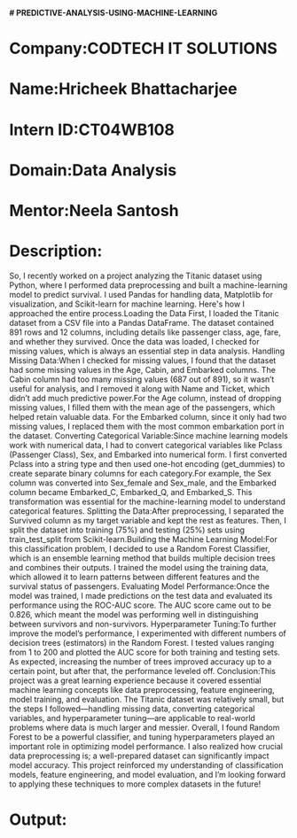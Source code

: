**# PREDICTIVE-ANALYSIS-USING-MACHINE-LEARNING**

# Company:CODTECH IT SOLUTIONS

# Name:Hricheek Bhattacharjee

# Intern ID:CT04WB108

# Domain:Data Analysis

# Mentor:Neela Santosh

# Description:
So, I recently worked on a project analyzing the Titanic dataset using Python, where I performed data preprocessing and built a machine-learning model to predict survival. I used Pandas for handling data, Matplotlib for visualization, and Scikit-learn for machine learning. Here's how I approached the entire process.Loading the Data
First, I loaded the Titanic dataset from a CSV file into a Pandas DataFrame. The dataset contained 891 rows and 12 columns, including details like passenger class, age, fare, and whether they survived. Once the data was loaded, I checked for missing values, which is always an essential step in data analysis.
Handling Missing Data:When I checked for missing values, I found that the dataset had some missing values in the Age, Cabin, and Embarked columns. The Cabin column had too many missing values (687 out of 891), so it wasn’t useful for analysis, and I removed it along with Name and Ticket, which didn’t add much predictive power.For the Age column, instead of dropping missing values, I filled them with the mean age of the passengers, which helped retain valuable data. For the Embarked column, since it only had two missing values, I replaced them with the most common embarkation port in the dataset.
Converting Categorical Variable:Since machine learning models work with numerical data, I had to convert categorical variables like Pclass (Passenger Class), Sex, and Embarked into numerical form. I first converted Pclass into a string type and then used one-hot encoding (get_dummies) to create separate binary columns for each category.For example, the Sex column was converted into Sex_female and Sex_male, and the Embarked column became Embarked_C, Embarked_Q, and Embarked_S. This transformation was essential for the machine-learning model to understand categorical features.
Splitting the Data:After preprocessing, I separated the Survived column as my target variable and kept the rest as features. Then, I split the dataset into training (75%) and testing (25%) sets using train_test_split from Scikit-learn.Building the Machine Learning Model:For this classification problem, I decided to use a Random Forest Classifier, which is an ensemble learning method that builds multiple decision trees and combines their outputs. I trained the model using the training data, which allowed it to learn patterns between different features and the survival status of passengers.
Evaluating Model Performance:Once the model was trained, I made predictions on the test data and evaluated its performance using the ROC-AUC score. The AUC score came out to be 0.826, which meant the model was performing well in distinguishing between survivors and non-survivors.
Hyperparameter Tuning:To further improve the model’s performance, I experimented with different numbers of decision trees (estimators) in the Random Forest. I tested values ranging from 1 to 200 and plotted the AUC score for both training and testing sets. As expected, increasing the number of trees improved accuracy up to a certain point, but after that, the performance leveled off.
Conclusion:This project was a great learning experience because it covered essential machine learning concepts like data preprocessing, feature engineering, model training, and evaluation. The Titanic dataset was relatively small, but the steps I followed—handling missing data, converting categorical variables, and hyperparameter tuning—are applicable to real-world problems where data is much larger and messier.
Overall, I found Random Forest to be a powerful classifier, and tuning hyperparameters played an important role in optimizing model performance. I also realized how crucial data preprocessing is; a well-prepared dataset can significantly impact model accuracy. This project reinforced my understanding of classification models, feature engineering, and model evaluation, and I’m looking forward to applying these techniques to more complex datasets in the future!

# Output:






















